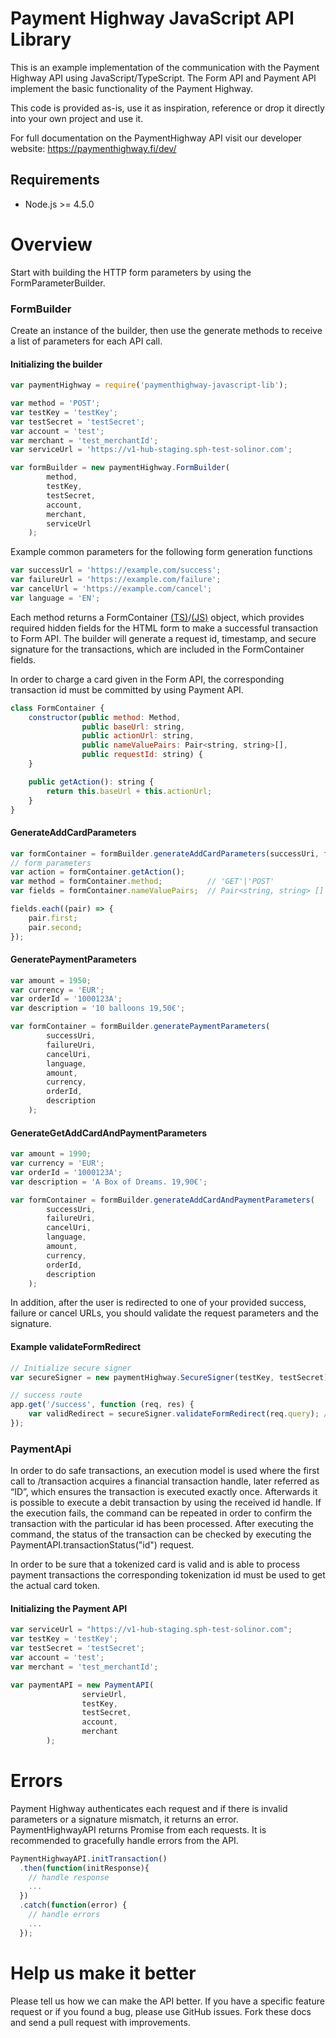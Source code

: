 # Payment Highway JavaScript API Library

This is an example implementation of the communication with the Payment Highway API using JavaScript/TypeScript. 
The Form API and Payment API implement the basic functionality of the Payment Highway.

This code is provided as-is, use it as inspiration, reference or drop it directly into your own project and use it.

For full documentation on the PaymentHighway API visit our developer website: https://paymenthighway.fi/dev/

## Requirements
* Node.js >= 4.5.0

# Overview
Start with building the HTTP form parameters by using the FormParameterBuilder.

### FormBuilder

Create an instance of the builder, then use the generate methods to receive a list of parameters for each API call.

#### Initializing the builder

```javascript
var paymentHighway = require('paymenthighway-javascript-lib');

var method = 'POST';
var testKey = 'testKey';
var testSecret = 'testSecret';
var account = 'test';
var merchant = 'test_merchantId';
var serviceUrl = 'https://v1-hub-staging.sph-test-solinor.com';

var formBuilder = new paymentHighway.FormBuilder(
        method, 
        testKey, 
        testSecret, 
        account, 
        merchant, 
        serviceUrl
    );
```

Example common parameters for the following form generation functions

```javascript
var successUrl = 'https://example.com/success';
var failureUrl = 'https://example.com/failure';
var cancelUrl = 'https://example.com/cancel';
var language = 'EN';
```
Each method returns a FormContainer [(TS)](/ts/src/FormContainer.ts)/[(JS)](/js/src/FormContainer.js) object, which provides required hidden fields for the HTML form to make a successful transaction to Form API. The builder will generate a request id, timestamp, and secure signature for the transactions, which are included in the FormContainer fields.

In order to charge a card given in the Form API, the corresponding transaction id must be committed by using Payment API.
```javascript
class FormContainer {
    constructor(public method: Method,
                public baseUrl: string,
                public actionUrl: string,
                public nameValuePairs: Pair<string, string>[],
                public requestId: string) {
    }

    public getAction(): string {
        return this.baseUrl + this.actionUrl;
    }
}
```
#### GenerateAddCardParameters
```javascript
var formContainer = formBuilder.generateAddCardParameters(successUri, failureUri, cancelUri, language);
// form parameters
var action = formContainer.getAction();
var method = formContainer.method;          // 'GET'|'POST'
var fields = formContainer.nameValuePairs;  // Pair<string, string> []

fields.each((pair) => {
    pair.first;
    pair.second;
});
```

#### GeneratePaymentParameters
```javascript 
var amount = 1950;
var currency = 'EUR';
var orderId = '1000123A';
var description = '10 balloons 19,50€';

var formContainer = formBuilder.generatePaymentParameters(
        successUri, 
        failureUri, 
        cancelUri, 
        language, 
        amount, 
        currency, 
        orderId, 
        description
    );
```
#### GenerateGetAddCardAndPaymentParameters
```javascript
var amount = 1990;
var currency = 'EUR';
var orderId = '1000123A';
var description = 'A Box of Dreams. 19,90€';

var formContainer = formBuilder.generateAddCardAndPaymentParameters(
        successUri, 
        failureUri, 
        cancelUri, 
        language, 
        amount, 
        currency, 
        orderId, 
        description
    );
```

In addition, after the user is redirected to one of your provided success, failure or cancel URLs, you should validate the request parameters and the signature.

#### Example validateFormRedirect
```javascript
// Initialize secure signer
var secureSigner = new paymentHighway.SecureSigner(testKey, testSecret);

// success route
app.get('/success', function (req, res) {
    var validRedirect = secureSigner.validateFormRedirect(req.query); // Boolean
});    

```

### PaymentApi

In order to do safe transactions, an execution model is used where the first call to /transaction acquires a financial transaction handle, later referred as “ID”, which ensures the transaction is executed exactly once. Afterwards it is possible to execute a debit transaction by using the received id handle. If the execution fails, the command can be repeated in order to confirm the transaction with the particular id has been processed. After executing the command, the status of the transaction can be checked by executing the PaymentAPI.transactionStatus("id") request.

In order to be sure that a tokenized card is valid and is able to process payment transactions the corresponding tokenization id must be used to get the actual card token.

#### Initializing the Payment API

```javascript
var serviceUrl = "https://v1-hub-staging.sph-test-solinor.com";
var testKey = 'testKey';
var testSecret = 'testSecret';
var account = 'test';
var merchant = 'test_merchantId';

var paymentAPI = new PaymentAPI(
                servieUrl, 
                testKey, 
                testSecret, 
                account, 
                merchant
        );
```

# Errors
Payment Highway authenticates each request and if there is invalid parameters or a signature mismatch, it returns an error.
PaymentHighwayAPI returns Promise from each requests.
It is recommended to gracefully handle errors from the API.
```javascript
PaymentHighwayAPI.initTransaction()
  .then(function(initResponse){
    // handle response
    ...
  })
  .catch(function(error) {
    // handle errors
    ...
  });  
```

# Help us make it better

Please tell us how we can make the API better. If you have a specific feature request or if you found a bug, please use GitHub issues. 
Fork these docs and send a pull request with improvements.
